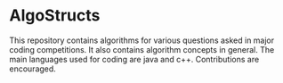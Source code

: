 # AlgoStructs
This repository contains algorithms for various questions asked in major coding competitions. It also contains algorithm concepts in general.  The main languages used for coding are java and c++. Contributions are encouraged.
